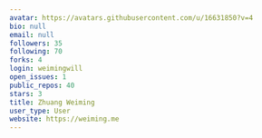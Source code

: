 ```yaml
---
avatar: https://avatars.githubusercontent.com/u/16631850?v=4
bio: null
email: null
followers: 35
following: 70
forks: 4
login: weimingwill
open_issues: 1
public_repos: 40
stars: 3
title: Zhuang Weiming
user_type: User
website: https://weiming.me
---
```

